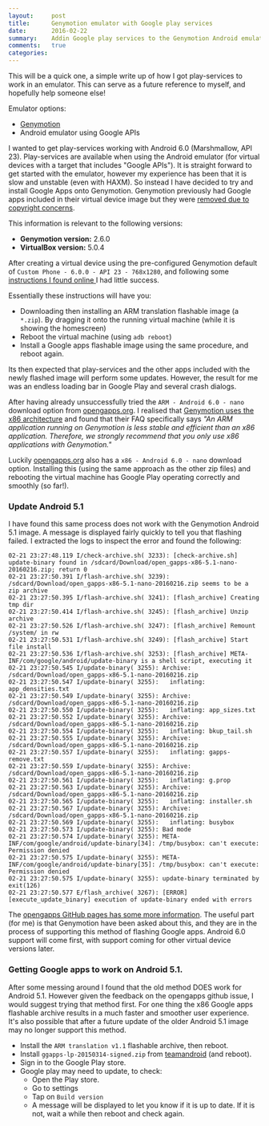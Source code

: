 ```yaml
---
layout:     post
title:      Genymotion emulator with Google play services
date:       2016-02-22
summary:    Addin Google play services to the Genymotion Android emulator
comments:   true
categories:
---
```


This will be a quick one, a simple write up of how I got play-services to work in an emulator. This can serve as a future reference to myself, and hopefully help someone else!

Emulator options:

* [Genymotion](https://www.genymotion.com/)
* Android emulator using Google APIs

I wanted to get play-services working with Android 6.0 (Marshmallow, API 23). Play-services are available when using the Android emulator (for virtual devices with a target that includes "Google APIs"). It is straight forward to get started with the emulator, however my experience has been that it is slow and unstable (even with HAXM). So instead I have decided to try and install Google Apps onto Genymotion. Genymotion previously had Google apps included in their virtual device image but they were [removed due to copyright concerns](https://plus.google.com/u/0/+GenymotionEmulator/posts/jNF8Kwu5p1c).

This information is relevant to the following versions:

* **Genymotion version:** 2.6.0
* **VirtualBox version:** 5.0.4

After creating a virtual device using the pre-configured Genymotion default of `Custom Phone - 6.0.0 - API 23 - 768x1280`, and following some [instructions I found online ](http://stackoverflow.com/questions/20121883/how-to-install-google-play-services-in-a-genymotion-vm-with-no-drag-and-drop-su) I had little success.

Essentially these instructions will have you:

* Downloading then installing an ARM translation flashable image (a `*.zip`). By dragging it onto the running virtual machine (while it is showing the homescreen)
* Reboot the virtual machine (using `adb reboot`)
* Install a Google apps flashable image using the same procedure, and reboot again.

Its then expected that play-services and the other apps included with the newly flashed image will perform some updates. However, the result for me was an endless loading bar in Google Play and several crash dialogs.

After having already unsuccessfully tried the `ARM - Android 6.0 - nano` download option from [opengapps.org](http://opengapps.org/). I realised that [Genymotion uses the x86 architecture](https://www.genymotion.com/faq/#category-application-deployment) and found that their FAQ specifically says *"An ARM application running on Genymotion is less stable and efficient than an x86 application. Therefore, we strongly recommend that you only use x86 applications with Genymotion."*

Luckily [opengapps.org](http://opengapps.org/) also has a `x86 - Android 6.0 - nano` download option. Installing this (using the same approach as the other zip files) and rebooting the virtual machine has Google Play operating correctly and smoothly (so far!).

### Update Android 5.1

I have found this same process does not work with the Genymotion Android 5.1 image. A message is displayed fairly quickly to tell you that flashing failed. I extracted the logs to inspect the error and found the following:

    02-21 23:27:48.119 I/check-archive.sh( 3233): [check-archive.sh] update-binary found in /sdcard/Download/open_gapps-x86-5.1-nano-20160216.zip; return 0
    02-21 23:27:50.391 I/flash-archive.sh( 3239): /sdcard/Download/open_gapps-x86-5.1-nano-20160216.zip seems to be a zip archive
    02-21 23:27:50.395 I/flash-archive.sh( 3241): [flash_archive] Creating tmp dir
    02-21 23:27:50.414 I/flash-archive.sh( 3245): [flash_archive] Unzip archive
    02-21 23:27:50.526 I/flash-archive.sh( 3247): [flash_archive] Remount /system/ in rw
    02-21 23:27:50.531 I/flash-archive.sh( 3249): [flash_archive] Start file install
    02-21 23:27:50.536 I/flash-archive.sh( 3253): [flash_archive] META-INF/com/google/android/update-binary is a shell script, executing it
    02-21 23:27:50.545 I/update-binary( 3255): Archive:  /sdcard/Download/open_gapps-x86-5.1-nano-20160216.zip
    02-21 23:27:50.547 I/update-binary( 3255):   inflating: app_densities.txt
    02-21 23:27:50.549 I/update-binary( 3255): Archive:  /sdcard/Download/open_gapps-x86-5.1-nano-20160216.zip
    02-21 23:27:50.550 I/update-binary( 3255):   inflating: app_sizes.txt
    02-21 23:27:50.552 I/update-binary( 3255): Archive:  /sdcard/Download/open_gapps-x86-5.1-nano-20160216.zip
    02-21 23:27:50.554 I/update-binary( 3255):   inflating: bkup_tail.sh
    02-21 23:27:50.555 I/update-binary( 3255): Archive:  /sdcard/Download/open_gapps-x86-5.1-nano-20160216.zip
    02-21 23:27:50.557 I/update-binary( 3255):   inflating: gapps-remove.txt
    02-21 23:27:50.559 I/update-binary( 3255): Archive:  /sdcard/Download/open_gapps-x86-5.1-nano-20160216.zip
    02-21 23:27:50.561 I/update-binary( 3255):   inflating: g.prop
    02-21 23:27:50.563 I/update-binary( 3255): Archive:  /sdcard/Download/open_gapps-x86-5.1-nano-20160216.zip
    02-21 23:27:50.565 I/update-binary( 3255):   inflating: installer.sh
    02-21 23:27:50.567 I/update-binary( 3255): Archive:  /sdcard/Download/open_gapps-x86-5.1-nano-20160216.zip
    02-21 23:27:50.569 I/update-binary( 3255):   inflating: busybox
    02-21 23:27:50.573 I/update-binary( 3255): Bad mode
    02-21 23:27:50.574 I/update-binary( 3255): META-INF/com/google/android/update-binary[34]: /tmp/busybox: can't execute: Permission denied
    02-21 23:27:50.575 I/update-binary( 3255): META-INF/com/google/android/update-binary[35]: /tmp/busybox: can't execute: Permission denied
    02-21 23:27:50.575 I/update-binary( 3255): update-binary terminated by exit(126)
    02-21 23:27:50.577 E/flash_archive( 3267): [ERROR][execute_update_binary] execution of update-binary ended with errors


The [opengapps GitHub pages has some more information](https://github.com/opengapps/opengapps/issues/135). The useful part (for me) is that Genymotion have been asked about this, and they are in the process of supporting this method of flashing Google apps. Android 6.0 support will come first, with support coming for other virtual device versions later.

### Getting Google apps to work on Android 5.1.

After some messing around I found that the old method DOES work for Android 5.1. However given the feedback on the opengapps github issue, I would suggest trying that method first. For one thing the x86 Google apps flashable archive results in a much faster and smoother user experience. It's also possible that after a future update of the older Android 5.1 image may no longer support this method.

* Install the `ARM translation v1.1` flashable archive, then reboot.
* Install `ggapps-lp-20150314-signed.zip` from  [teamandroid](http://www.teamandroid.com/gapps/) (and reboot).
* Sign in to the Google Play store.
* Google play may need to update, to check:
   * Open the Play store.
   * Go to settings
   * Tap on `Build version`
   * A message will be displayed to let you know if it is up to date. If it is not, wait a while then reboot and check again.

